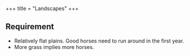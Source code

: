 +++
title = "Landscapes"
+++

## Requirement
- Relatively flat plains. Good horses need to run around in the first year.
- More grass implies more horses.
